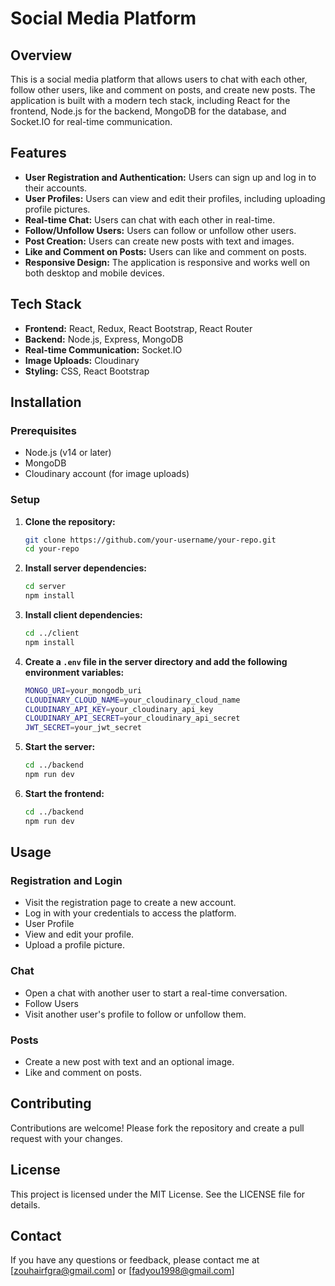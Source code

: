 # Social Media Platform

## Overview

This is a social media platform that allows users to chat with each other, follow other users, like and comment on posts, and create new posts. The application is built with a modern tech stack, including React for the frontend, Node.js for the backend, MongoDB for the database, and Socket.IO for real-time communication.

## Features

- **User Registration and Authentication:** Users can sign up and log in to their accounts.
- **User Profiles:** Users can view and edit their profiles, including uploading profile pictures.
- **Real-time Chat:** Users can chat with each other in real-time.
- **Follow/Unfollow Users:** Users can follow or unfollow other users.
- **Post Creation:** Users can create new posts with text and images.
- **Like and Comment on Posts:** Users can like and comment on posts.
- **Responsive Design:** The application is responsive and works well on both desktop and mobile devices.

## Tech Stack

- **Frontend:** React, Redux, React Bootstrap, React Router
- **Backend:** Node.js, Express, MongoDB
- **Real-time Communication:** Socket.IO
- **Image Uploads:** Cloudinary
- **Styling:** CSS, React Bootstrap

## Installation

### Prerequisites

- Node.js (v14 or later)
- MongoDB
- Cloudinary account (for image uploads)

### Setup

1. **Clone the repository:**
   ```bash
   git clone https://github.com/your-username/your-repo.git
   cd your-repo
2. **Install server dependencies:**
    ```bash
   cd server
   npm install
3. **Install client dependencies:**
   ```bash
   cd ../client
   npm install
4. **Create a `.env` file in the server directory and add the following environment variables:**
   ```bash
   MONGO_URI=your_mongodb_uri
   CLOUDINARY_CLOUD_NAME=your_cloudinary_cloud_name
   CLOUDINARY_API_KEY=your_cloudinary_api_key
   CLOUDINARY_API_SECRET=your_cloudinary_api_secret
   JWT_SECRET=your_jwt_secret

5. **Start the server:**
   ```bash
   cd ../backend
   npm run dev
6. **Start the frontend:**
   ```bash
   cd ../backend
   npm run dev
## Usage
### Registration and Login
- Visit the registration page to create a new account.
- Log in with your credentials to access the platform.
- User Profile
- View and edit your profile.
- Upload a profile picture.
### Chat
- Open a chat with another user to start a real-time conversation.
- Follow Users
- Visit another user's profile to follow or unfollow them.
### Posts
- Create a new post with text and an optional image.
- Like and comment on posts.

## Contributing
Contributions are welcome! Please fork the repository and create a pull request with your changes.

## License
This project is licensed under the MIT License. See the LICENSE file for details.

## Contact
If you have any questions or feedback, please contact me at [zouhairfgra@gmail.com] or [fadyou1998@gmail.com]
